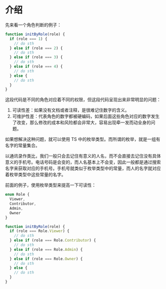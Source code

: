 # 介绍

先来看一个角色判断的例子：

```js
function initByRole(role) {
  if (role === 1) {
    // do sth
  } else if (role === 2) {
    // do sth
  } else if (role === 3) {
    // do sth
  } else if (role === 4) {
    // do sth
  } else {
    // do sth
  }
}
```

这段代码是不同的角色对应着不同的权限，但这段代码呈现出来非常明显的问题：

1. 可读性差：如果没有文档或者注释，是很难记住数字的含义。
2. 可维护性差：代表角色的数字都被硬编码，如果后面这些角色对应的数字发生了改变，那么修改的成本和风险都会非常大，容易出现牵一发而动全身的问题。

如果想解决这种问题，就可以使用 TS 中的枚举类型。而所谓的枚举，就是一组有名字的常量集合。

以通讯录作类比，我们一般只会去记住有意义的人名，而不会直接去记住没有具体意义的手机号。电话号码是会变的，而人名基本上不会变，因此一般都是通过搜索名字来获取对应的手机号。手机号就类似于枚举类型中的常量，而人的名字就对应着枚举类型中这些常量的名字。

前面的例子，使用枚举类型来提高一下可读性：

```ts
enum Role {
  Viewer,
  Contributor,
  Admin,
  Owner
}

function initByRole(role) {
  if (role === Role.Viewer) {
    // do sth
  } else if (role === Role.Contributor) {
    // do sth
  } else if (role === Role.Admin) {
    // do sth
  } else if (role === Role.Owner) {
    // do sth
  } else {
    // do sth
  }
}
```
